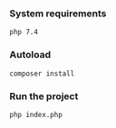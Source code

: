 ### System requirements
```
php 7.4
```

### Autoload
```
composer install
```

### Run the project
```
php index.php
```
